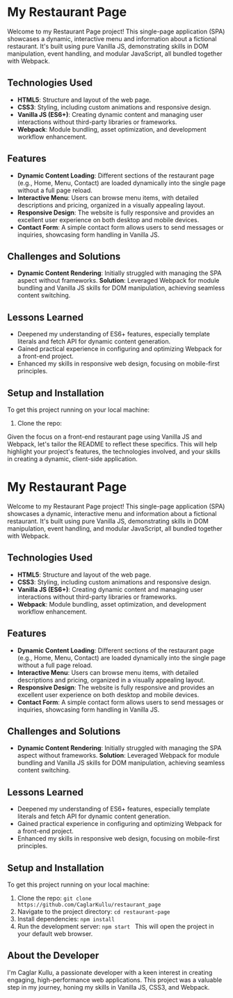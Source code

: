 # My Restaurant Page

Welcome to my Restaurant Page project! This single-page application (SPA) showcases a dynamic, interactive menu and information about a fictional restaurant. It's built using pure Vanilla JS, demonstrating skills in DOM manipulation, event handling, and modular JavaScript, all bundled together with Webpack.

## Technologies Used

- **HTML5**: Structure and layout of the web page.
- **CSS3**: Styling, including custom animations and responsive design.
- **Vanilla JS (ES6+)**: Creating dynamic content and managing user interactions without third-party libraries or frameworks.
- **Webpack**: Module bundling, asset optimization, and development workflow enhancement.

## Features

- **Dynamic Content Loading**: Different sections of the restaurant page (e.g., Home, Menu, Contact) are loaded dynamically into the single page without a full page reload.
- **Interactive Menu**: Users can browse menu items, with detailed descriptions and pricing, organized in a visually appealing layout.
- **Responsive Design**: The website is fully responsive and provides an excellent user experience on both desktop and mobile devices.
- **Contact Form**: A simple contact form allows users to send messages or inquiries, showcasing form handling in Vanilla JS.

## Challenges and Solutions

- **Dynamic Content Rendering**: Initially struggled with managing the SPA aspect without frameworks. **Solution**: Leveraged Webpack for module bundling and Vanilla JS skills for DOM manipulation, achieving seamless content switching.

## Lessons Learned

- Deepened my understanding of ES6+ features, especially template literals and fetch API for dynamic content generation.
- Gained practical experience in configuring and optimizing Webpack for a front-end project.
- Enhanced my skills in responsive web design, focusing on mobile-first principles.

## Setup and Installation

To get this project running on your local machine:

1. Clone the repo:

Given the focus on a front-end restaurant page using Vanilla JS and Webpack, let's tailor the README to reflect these specifics. This will help highlight your project's features, the technologies involved, and your skills in creating a dynamic, client-side application.

# My Restaurant Page

Welcome to my Restaurant Page project! This single-page application (SPA) showcases a dynamic, interactive menu and information about a fictional restaurant. It's built using pure Vanilla JS, demonstrating skills in DOM manipulation, event handling, and modular JavaScript, all bundled together with Webpack.

## Technologies Used

- **HTML5**: Structure and layout of the web page.
- **CSS3**: Styling, including custom animations and responsive design.
- **Vanilla JS (ES6+)**: Creating dynamic content and managing user interactions without third-party libraries or frameworks.
- **Webpack**: Module bundling, asset optimization, and development workflow enhancement.

## Features

- **Dynamic Content Loading**: Different sections of the restaurant page (e.g., Home, Menu, Contact) are loaded dynamically into the single page without a full page reload.
- **Interactive Menu**: Users can browse menu items, with detailed descriptions and pricing, organized in a visually appealing layout.
- **Responsive Design**: The website is fully responsive and provides an excellent user experience on both desktop and mobile devices.
- **Contact Form**: A simple contact form allows users to send messages or inquiries, showcasing form handling in Vanilla JS.

## Challenges and Solutions

- **Dynamic Content Rendering**: Initially struggled with managing the SPA aspect without frameworks. **Solution**: Leveraged Webpack for module bundling and Vanilla JS skills for DOM manipulation, achieving seamless content switching.

## Lessons Learned

- Deepened my understanding of ES6+ features, especially template literals and fetch API for dynamic content generation.
- Gained practical experience in configuring and optimizing Webpack for a front-end project.
- Enhanced my skills in responsive web design, focusing on mobile-first principles.

## Setup and Installation

To get this project running on your local machine:

1. Clone the repo:
 ```git clone https://github.com/CaglarKullu/restaurant_page ```
2. Navigate to the project directory:
 ``` cd restaurant-page  ```
3. Install dependencies:
 ``` npm install  ```
4. Run the development server:
 ``` npm start  ```
This will open the project in your default web browser.

## About the Developer

I'm Caglar Kullu, a passionate developer with a keen interest in creating engaging, high-performance web applications. This project was a valuable step in my journey, honing my skills in Vanilla JS, CSS3, and Webpack.
